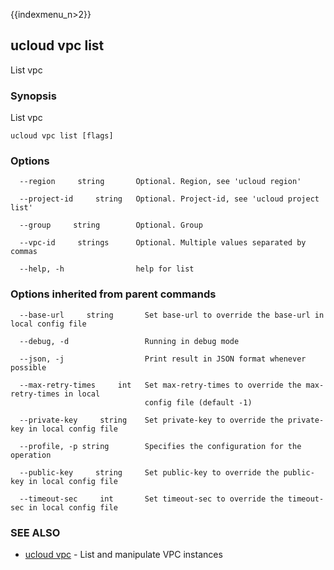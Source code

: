 {{indexmenu_n>2}}

## ucloud vpc list

List vpc

### Synopsis

List vpc

```
ucloud vpc list [flags]
```

### Options

```
  --region     string       Optional. Region, see 'ucloud region' 

  --project-id     string   Optional. Project-id, see 'ucloud project list' 

  --group     string        Optional. Group 

  --vpc-id     strings      Optional. Multiple values separated by commas 

  --help, -h                help for list 

```

### Options inherited from parent commands

```
  --base-url     string       Set base-url to override the base-url in local config file 

  --debug, -d                 Running in debug mode 

  --json, -j                  Print result in JSON format whenever possible 

  --max-retry-times     int   Set max-retry-times to override the max-retry-times in local
                              config file (default -1) 

  --private-key     string    Set private-key to override the private-key in local config file 

  --profile, -p string        Specifies the configuration for the operation 

  --public-key     string     Set public-key to override the public-key in local config file 

  --timeout-sec     int       Set timeout-sec to override the timeout-sec in local config file 

```

### SEE ALSO

* [ucloud vpc](software/cli/cmd/ucloud/vpc)	 - List and manipulate VPC instances

